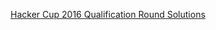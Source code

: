[Hacker Cup 2016 Qualification Round Solutions](https://www.facebook.com/notes/facebook-hacker-cup/hacker-cup-2016-qualification-round-solutions/1264355396913692)
